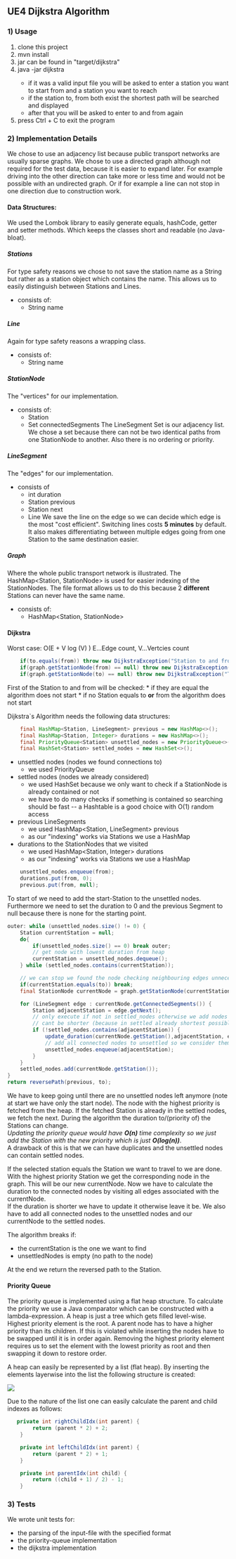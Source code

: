 ## UE4 Dijkstra Algorithm

### 1) Usage

1) clone this project  
2) mvn install  
3) jar can be found in "target/dijkstra"  
3) java -jar dijkstra <absolute path to input file>  
    * if it was a valid input file you will be asked to enter a station you want to start from and a station you want to reach
    * if the station to, from both exist the shortest path will be searched and displayed
    * after that you will be asked to enter to and from again
4) press Ctrl + C to exit the program


### 2) Implementation Details
We chose to use an adjacency list because public transport networks are usually sparse graphs.
We chose to use a directed graph although not required for the test data, because it is easier to expand later. For example 
driving into the other direction can take more or less time and would not be possible with an undirected graph. Or if for example a 
line can not stop in one direction due to construction work.

#### Data Structures:
We used the Lombok library to easily generate equals, hashCode, getter and setter methods.
Which keeps the classes short and readable (no Java-bloat).

##### Stations
For type safety reasons we chose to not save the station name as a String but rather as a station object which contains the name. This
allows us to easily distinguish between Stations and Lines.
* consists of:
    - String name  

##### Line
Again for type safety reasons a wrapping class.
* consists of:
    - String name

##### StationNode
The "vertices" for our implementation.
* consists of:
    - Station
    - Set<LineSegment> connectedSegments
The LineSegment Set is our adjacency list. We chose a set because there can not be two identical paths from one StationNode to another.
Also there is no ordering or priority.
    
##### LineSegment
The "edges" for our implementation.
* consists of  
    - int duration
    - Station previous
    - Station next
    - Line
We save the line on the edge so we can decide which edge is the most "cost efficient". Switching lines costs **5 minutes** by default.
It also makes differentiating between multiple edges going from one Station to the same destination easier.

##### Graph
Where the whole public transport network is illustrated. The HashMap<Station, StationNode> is used for easier indexing of the StationNodes.
The file format allows us to do this because 2 **different** Stations can never have the same name.
* consists of:
    - HashMap<Station, StationNode> 
        
#### Dijkstra

Worst case: O(E + V log (V) )   E...Edge count, V...Vertcies count

```Java
    if(to.equals(from)) throw new DijkstraException("Station to and from should not be equal.");
    if(graph.getStationNode(from) == null) throw new DijkstraException("The station you want to travel from does not exist.");
    if(graph.getStationNode(to) == null) throw new DijkstraException("The station you want to travel to does not exist.");
``` 
First of the Station to and from will be checked:
    * if they are equal the algorithm does not start
    * if no Station equals to **or** from the algorithm does not start
    

Dijkstra`s Algorithm needs the following data structures:
```Java
    final HashMap<Station, LineSegment> previous = new HashMap<>();
    final HashMap<Station, Integer> durations = new HashMap<>();
    final PriorityQueue<Station> unsettled_nodes = new PriorityQueue<>((s1, s2) -> durations.get(s1).compareTo(durations.get(s2)));
    final HashSet<Station> settled_nodes = new HashSet<>();
```
 - unsettled nodes (nodes we found connections to)
    * we used PriorityQueue<Station>
 - settled nodes (nodes we already considered)
    * we used HashSet<Station> because we only want to check if a StationNode is already contained or not
    * we have to do many checks if something is contained so searching should be fast -- a Hashtable is a good choice with O(1) random access
 - previous LineSegments
    * we used HashMap<Station, LineSegment> previous
    * as our "indexing" works via Stations we use a HashMap
 - durations to the StationNodes that we visited
    * we used HashMap<Station, Integer> durations
    * as our "indexing" works via Stations we use a HashMap
    
```Java
    unsettled_nodes.enqueue(from);
    durations.put(from, 0);
    previous.put(from, null);
```
To start of we need to add the start-Station to the unsettled nodes. Furthermore we need to set the duration to 0
and the previous Segment to null because there is none for the starting point.

```Java
outer: while (unsettled_nodes.size() != 0) {
    Station currentStation = null;
    do{
        if(unsettled_nodes.size() == 0) break outer;
        // get node with lowest duration from heap
        currentStation = unsettled_nodes.dequeue();
    } while (settled_nodes.contains(currentStation));

    // we can stop we found the node checking neighbouring edges unnecessary
    if(currentStation.equals(to)) break;
    final StationNode currentNode = graph.getStationNode(currentStation);

    for (LineSegment edge : currentNode.getConnectedSegments()) {
        Station adjacentStation = edge.getNext();
        // only execute if not in settled_nodes otherwise we add nodes multiple times + updating duration here is unnecessary
        // cant be shorter (because in settled already shortest possible (because we are always take shortest duration unsettled node next)
        if (!settled_nodes.contains(adjacentStation)) {
            update_duration(currentNode.getStation(),adjacentStation, edge, durations, previous);
            // add all connected nodes to unsettled so we consider them
            unsettled_nodes.enqueue(adjacentStation);
        }
    }
    settled_nodes.add(currentNode.getStation());
}
return reversePath(previous, to);
```
We have to keep going until there are no unsettled nodes left anymore (note at start we have only the start node).
The node with the highest priority is fetched from the heap. If the fetched Station is already in the
settled nodes, we fetch the next.
During the algorithm the duration to/(priority of) the Stations can change.  
_Updating the priority queue would have **O(n)** time complexity so we just add the Station with the new priority
which is just **O(log(n))**_.   
A drawback of this is that we can have duplicates and the unsettled nodes can contain
settled nodes.

If the selected station equals the Station we want to travel to we are done.  
With the highest priority Station we get the corresponding node in the graph. This will be our new currentNode.
Now we have to calculate the duration to the connected nodes by visiting all edges associated with the currentNode.  
If the duration is shorter we have to update it otherwise leave it be. We also have to add all connected nodes to the 
unsettled nodes and our currentNode to the settled nodes.

The algorithm breaks if:
* the currentStation is the one we want to find
* unsettledNodes is empty (no path to the node) 

At the end we return the reversed path to the Station.

#### Priority Queue
The priority queue is implemented using a flat heap structure. To calculate the priority we use a Java comparator which 
can be constructed with a lambda-expression. A heap is just a tree which gets filled level-wise. Highest priority element 
is the root. A parent node has to have a higher priority than its children. 
If this is violated while inserting the nodes have to be swapped until it is in order again.
Removing the highest priority element requires us to set the element with the lowest priority as root and then swapping
it down to restore order.

A heap can easily be represented by a list (flat heap). By inserting the elements layerwise into the list the following
structure is created:

![](doc/flat_heap.png)

Due to the nature of the list one can easily calculate the parent and child indexes as follows:
```Java
   private int rightChildIdx(int parent) {
        return (parent * 2) + 2;
    }

    private int leftChildIdx(int parent) {
        return (parent * 2) + 1;
    }

    private int parentIdx(int child) {
        return ((child + 1) / 2) - 1;
    }
```
 
### 3) Tests
We wrote unit tests for:
   * the parsing of the input-file with the specified format
   * the priority-queue implementation
   * the dijkstra implementation
